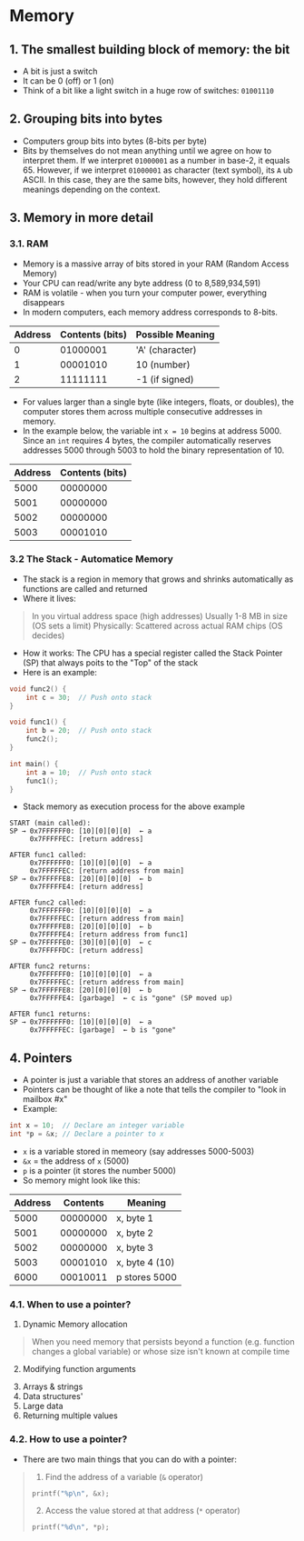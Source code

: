 # Memory
## 1. The smallest building block of memory: the bit
- A bit is just a switch
- It can be 0 (off) or 1 (on)
- Think of a bit like a light switch in a huge row of switches:
`01001110`

## 2. Grouping bits into bytes
- Computers group bits into bytes (8-bits per byte)
- Bits by themselves do not mean anything until we agree on how to interpret them. If we interpret `01000001` as a number in base-2, it equals 65. However, if we interpret `01000001` as character (text symbol), its `A` ub ASCII. In this case, they are the same bits, however, they hold different meanings depending on the context.

## 3. Memory in more detail
### 3.1. RAM
- Memory is a massive array of bits stored in your RAM (Random Access Memory)
- Your CPU can read/write any byte address (0 to 8,589,934,591)
- RAM is volatile - when you turn your computer power, everything disappears
- In modern computers, each memory address corresponds to 8-bits.

| Address | Contents (bits) | Possible Meaning |
|---------|-----------------|------------------|
| 0       | 01000001        | 'A' (character)  |
| 1       | 00001010        | 10 (number)      |
| 2       | 11111111        | -1 (if signed)   |

- For values larger than a single byte (like integers, floats, or doubles), the computer stores them across multiple consecutive addresses in memory.
- In the example below, the variable int `x = 10` begins at address 5000. Since an `int` requires 4 bytes, the compiler automatically reserves addresses 5000 through 5003 to hold the binary representation of 10.

| Address | Contents (bits) |
|---------|-----------------|
| 5000    | 00000000        |
| 5001    | 00000000        |
| 5002    | 00000000        |
| 5003    | 00001010        |

### 3.2 The Stack - Automatice Memory
- The stack is a region in memory that grows and shrinks automatically as functions are called and returned
- Where it lives:
> In you virtual address space (high addresses)
> Usually 1-8 MB in size (OS sets a limit)
> Physically: Scattered across actual RAM chips (OS decides)
- How it works: The CPU has a special register called the Stack Pointer (SP) that always poits to the "Top" of the stack
- Here is an example:
```c
void func2() {
    int c = 30;  // Push onto stack
}

void func1() {
    int b = 20;  // Push onto stack
    func2();
}

int main() {
    int a = 10;  // Push onto stack
    func1();
}
```

- Stack memory as execution process for the above example
  
```
START (main called):
SP → 0x7FFFFFF0: [10][0][0][0]  ← a
     0x7FFFFFEC: [return address]

AFTER func1 called:
     0x7FFFFFF0: [10][0][0][0]  ← a
     0x7FFFFFEC: [return address from main]
SP → 0x7FFFFFE8: [20][0][0][0]  ← b
     0x7FFFFFE4: [return address]

AFTER func2 called:
     0x7FFFFFF0: [10][0][0][0]  ← a
     0x7FFFFFEC: [return address from main]
     0x7FFFFFE8: [20][0][0][0]  ← b
     0x7FFFFFE4: [return address from func1]
SP → 0x7FFFFFE0: [30][0][0][0]  ← c
     0x7FFFFFDC: [return address]

AFTER func2 returns:
     0x7FFFFFF0: [10][0][0][0]  ← a
     0x7FFFFFEC: [return address from main]
SP → 0x7FFFFFE8: [20][0][0][0]  ← b
     0x7FFFFFE4: [garbage]  ← c is "gone" (SP moved up)

AFTER func1 returns:
SP → 0x7FFFFFF0: [10][0][0][0]  ← a
     0x7FFFFFEC: [garbage]  ← b is "gone"
```

## 4. Pointers
- A pointer is just a variable that stores an address of another variable
- Pointers can be thought of like a note that tells the compiler to "look in mailbox #x"
- Example: 
```c
int x = 10;  // Declare an integer variable
int *p = &x; // Declare a pointer to x
```
- `x` is a variable stored in memeory (say addresses 5000-5003)
- `&x` = the address of `x` (5000)
- `p` is a pointer (it stores the number 5000)
- So memory might look like this:

| Address | Contents      | Meaning           |
|---------|---------------|-----------------|
| 5000    | 00000000      | x, byte 1        |
| 5001    | 00000000      | x, byte 2        |
| 5002    | 00000000      | x, byte 3        |
| 5003    | 00001010      | x, byte 4 (10)   |
| 6000    | 00010011      | p stores 5000    |

### 4.1. When to use a pointer?
1) Dynamic Memory allocation
> When you need memory that persists beyond a function (e.g. function changes a global variable) or whose size isn't known at compile time
2) Modifying function arguments
> 
3) Arrays & strings
4) Data structures'
5) Large data
6) Returning multiple values

### 4.2. How to use a pointer?
- There are two main things that you can do with a pointer:
> 1) Find the address of a variable (`&` operator)
> ```c
> printf("%p\n", &x);
> ```
> 2) Access the value stored at that address (`*` operator)
> ```c
> printf("%d\n", *p);
> ```
